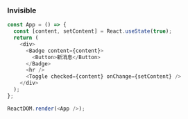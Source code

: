 ### Invisible

<!--start-code-->

```js
const App = () => {
  const [content, setContent] = React.useState(true);
  return (
    <div>
      <Badge content={content}>
        <Button>新消息</Button>
      </Badge>
      <hr />
      <Toggle checked={content} onChange={setContent} />
    </div>
  );
};

ReactDOM.render(<App />);
```

<!--end-code-->
